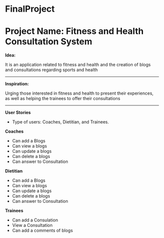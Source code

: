# FinalProject

# **Project Name: Fitness and Health Consultation System** 



**Idea:**

It is an application related to fitness and health and the creation of blogs and consultations regarding sports and health


------------



**Inspiration:**

Urging those interested in fitness and health to present their experiences, as well as helping the trainees to offer their consultations


------------



**User Stories**

- Type of users: Coaches, Dietitian, and Trainees.

**Coaches**
- Can add a Blogs
- Can view a blogs
- Can update a blogs
- Can delete a blogs
- Can  answer to Consultation

**Dietitian**

- Can add a Blogs
- Can view a blogs
- Can update a blogs
- Can delete a blogs
- Can  answer to Consultation 

**Trainees**
- Can add a Consulation
-  View a Consultation
- Can add a comments of blogs 





